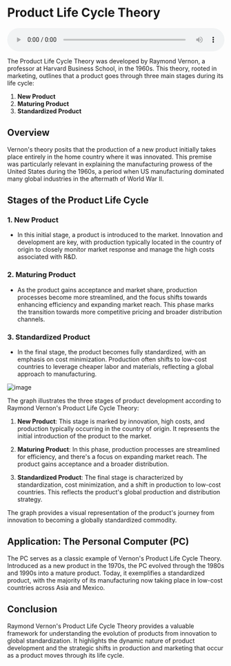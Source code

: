 # Product Life Cycle Theory

<audio controls style="width: 100%;">
  <source src="../../../../../audio/4th_sem/IM/Unit-3 Brand and Product Decisions in Global Marketing/3.g Theory of New Product Lifecycle.mp3" type="audio/mpeg">
  Your browser does not support the audio element.
</audio>


The Product Life Cycle Theory was developed by Raymond Vernon, a professor at Harvard Business School, in the 1960s. This theory, rooted in marketing, outlines that a product goes through three main stages during its life cycle:

1. **New Product**
2. **Maturing Product**
3. **Standardized Product**

## Overview

Vernon's theory posits that the production of a new product initially takes place entirely in the home country where it was innovated. This premise was particularly relevant in explaining the manufacturing prowess of the United States during the 1960s, a period when US manufacturing dominated many global industries in the aftermath of World War II.

## Stages of the Product Life Cycle

### 1. New Product

- In this initial stage, a product is introduced to the market. Innovation and development are key, with production typically located in the country of origin to closely monitor market response and manage the high costs associated with R&D.

### 2. Maturing Product

- As the product gains acceptance and market share, production processes become more streamlined, and the focus shifts towards enhancing efficiency and expanding market reach. This phase marks the transition towards more competitive pricing and broader distribution channels.

### 3. Standardized Product

- In the final stage, the product becomes fully standardized, with an emphasis on cost minimization. Production often shifts to low-cost countries to leverage cheaper labor and materials, reflecting a global approach to manufacturing.

![image](https://github.com/Collegehive/Notes/assets/159722383/76c88204-1bed-4dc8-9643-6cfcfb389912)

The graph illustrates the three stages of product development according to Raymond Vernon's Product Life Cycle Theory:

1. **New Product**: This stage is marked by innovation, high costs, and production typically occurring in the country of origin. It represents the initial introduction of the product to the market.

2. **Maturing Product**: In this phase, production processes are streamlined for efficiency, and there's a focus on expanding market reach. The product gains acceptance and a broader distribution.

3. **Standardized Product**: The final stage is characterized by standardization, cost minimization, and a shift in production to low-cost countries. This reflects the product's global production and distribution strategy.

The graph provides a visual representation of the product's journey from innovation to becoming a globally standardized commodity.

## Application: The Personal Computer (PC)

The PC serves as a classic example of Vernon's Product Life Cycle Theory. Introduced as a new product in the 1970s, the PC evolved through the 1980s and 1990s into a mature product. Today, it exemplifies a standardized product, with the majority of its manufacturing now taking place in low-cost countries across Asia and Mexico.

## Conclusion

Raymond Vernon's Product Life Cycle Theory provides a valuable framework for understanding the evolution of products from innovation to global standardization. It highlights the dynamic nature of product development and the strategic shifts in production and marketing that occur as a product moves through its life cycle.
